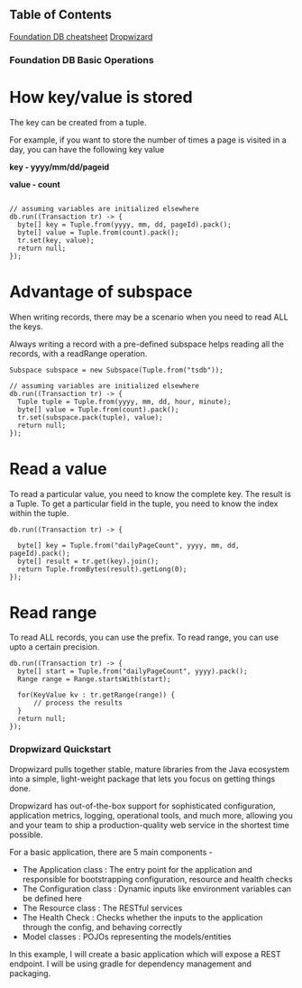 

## Table of Contents  
[Foundation DB cheatsheet](#foundation-db-cheatsheet)
[Dropwizard](#dropwizard-quickstart)


### Foundation DB Basic Operations

# How key/value is stored

The key can be created from a tuple. 

For example, if you want to store the number of times a page is visited in a day, you can have the following key value

__key - yyyy/mm/dd/pageid__

__value - count__

```

// assuming variables are initialized elsewhere
db.run((Transaction tr) -> {
  byte[] key = Tuple.from(yyyy, mm, dd, pageId).pack();
  byte[] value = Tuple.from(count).pack();
  tr.set(key, value);
  return null;
});
```

# Advantage of subspace

When writing records, there may be a scenario when you need to read ALL the keys.

Always writing a record with a pre-defined subspace helps reading all the records, with a readRange operation.

```
Subspace subspace = new Subspace(Tuple.from("tsdb"));

// assuming variables are initialized elsewhere
db.run((Transaction tr) -> {
  Tuple tuple = Tuple.from(yyyy, mm, dd, hour, minute);
  byte[] value = Tuple.from(count).pack();
  tr.set(subspace.pack(tuple), value);
  return null;
});
```

# Read a value

To read a particular value, you need to know the complete key.
The result is a Tuple. To get a particular field in the tuple, you need to know the index within the tuple.

```
db.run((Transaction tr) -> {
  
  byte[] key = Tuple.from("dailyPageCount", yyyy, mm, dd, pageId).pack();
  byte[] result = tr.get(key).join();
  return Tuple.fromBytes(result).getLong(0);
});

```

# Read range

To read ALL records, you can use the prefix.
To read range, you can use upto a certain precision.

```
db.run((Transaction tr) -> {
  byte[] start = Tuple.from("dailyPageCount", yyyy).pack();
  Range range = Range.startsWith(start);
  
  for(KeyValue kv : tr.getRange(range)) {
      // process the results
  }
  return null;
});

```

### Dropwizard Quickstart

Dropwizard pulls together stable, mature libraries from the Java ecosystem into a simple, light-weight package that lets you focus on getting things done.

Dropwizard has out-of-the-box support for sophisticated configuration, application metrics, logging, operational tools, and much more, allowing you and your team to ship a production-quality web service in the shortest time possible.

For a basic application, there are 5 main components -

- The Application class : The entry point for the application and responsible for bootstrapping configuration, resource and health checks
- The Configuration class : Dynamic inputs like environment variables can be defined here
- The Resource class : The RESTful services
- The Health Check : Checks whether the inputs to the application through the config, and behaving correctly
- Model classes : POJOs representing the models/entities

In this example, I will create a basic application which will expose a REST endpoint.
I will be using gradle for dependency management and packaging.




